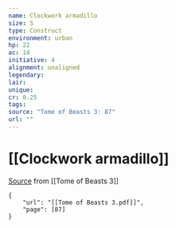 ```yaml
---
name: Clockwork armadillo
size: S
type: Construct
environment: urban
hp: 22
ac: 14
initiative: 4
alignment: unaligned
legendary: 
lair: 
unique: 
cr: 0.25
tags: 
source: "Tome of Beasts 3: 87"
url: ""
---
```

# [[Clockwork armadillo]]

[Source](zotero://open-pdf/library/items/BLGR9HVR?page=87) from [[Tome of Beasts 3]]

```pdf
{
	"url": "[[Tome of Beasts 3.pdf]]",
	"page": [87]
}
```

